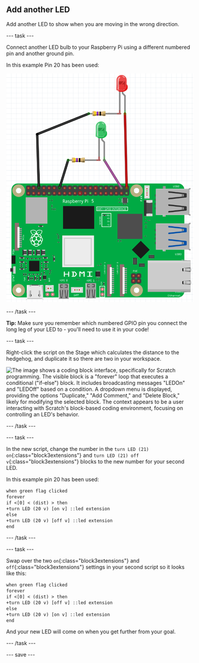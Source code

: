 ## Add another LED

Add another LED to show when you are moving in the wrong direction.

--- task ---

Connect another LED bulb to your Raspberry Pi using a different numbered pin and another ground pin.

In this example Pin 20 has been used:

![A Raspberry Pi 5 circuit board connected to two LEDs, one red and one green, using resistors and jumper wires. The red LED is connected to a GPIO pin via a resistor with black and red wires, while the green LED is connected similarly with purple and black wires. The layout shows the GPIO pins in use, with the LEDs wired in a basic circuit configuration for demonstration purposes. The board includes visible HDMI, USB, and Ethernet ports, labeled with "Raspberry Pi 5" and "HDMI" text.](images/extra_LED.png)

--- /task ---

**Tip:** Make sure you remember which numbered GPIO pin you connect the long leg of your LED to - you'll need to use it in your code!

--- task ---

Right-click the script on the Stage which calculates the distance to the hedgehog, and duplicate it so there are two in your workspace.

![The image shows a coding block interface, specifically for Scratch programming. The visible block is a "forever" loop that executes a conditional ("if-else") block. It includes broadcasting messages "LEDOn" and "LEDOff" based on a condition. A dropdown menu is displayed, providing the options "Duplicate," "Add Comment," and "Delete Block," likely for modifying the selected block. The context appears to be a user interacting with Scratch's block-based coding environment, focusing on controlling an LED's behavior.](images/duplicate-script.png)

--- /task ---

--- task ---

In the new script, change the number in the `turn LED (21) on`{:class="block3extensions"} and `turn LED (21) off v`{:class="block3extensions"} blocks to the new number for your second LED.

In this example pin 20 has been used:

```blocks3
when green flag clicked
forever
if <[0] < (dist) > then
+turn LED (20 v) [on v] ::led extension
else
+turn LED (20 v) [off v] ::led extension
end
```

--- /task ---

--- task ---

Swap over the two `on`{:class="block3extensions"} and `off`{:class="block3extensions"} settings in your second script so it looks like this:

```blocks3
when green flag clicked
forever
if <[0] < (dist) > then
+turn LED (20 v) [off v] ::led extension
else
+turn LED (20 v) [on v] ::led extension
end
```

And your new LED will come on when you get further from your goal.

--- /task ---


--- save ---
